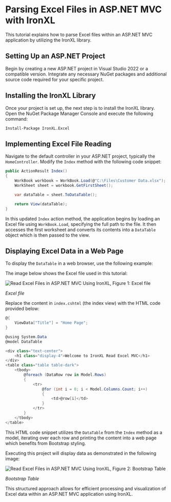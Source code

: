 # Parsing Excel Files in ASP.NET MVC with IronXL

This tutorial explains how to parse Excel files within an ASP.NET MVC application by utilizing the IronXL library.

## Setting Up an ASP.NET Project

Begin by creating a new ASP.NET project in Visual Studio 2022 or a compatible version. Integrate any necessary NuGet packages and additional source code required for your specific project.

## Installing the IronXL Library

Once your project is set up, the next step is to install the IronXL library. Open the NuGet Package Manager Console and execute the following command:

```shell
Install-Package IronXL.Excel
```

## Implementing Excel File Reading

Navigate to the default controller in your ASP.NET project, typically the `HomeController`. Modify the `Index` method with the following code snippet:

```cs
public ActionResult Index()
{
    WorkBook workbook = WorkBook.Load(@"C:\Files\Customer Data.xlsx");
    WorkSheet sheet = workbook.GetFirstSheet();

    var dataTable = sheet.ToDataTable();

    return View(dataTable);
}
```

In this updated `Index` action method, the application begins by loading an Excel file using `WorkBook.Load`, specifying the full path to the file. It then accesses the first worksheet and converts its contents into a `DataTable` object which is then passed to the view.

## Displaying Excel Data in a Web Page

To display the `DataTable` in a web browser, use the following example:

The image below shows the Excel file used in this tutorial:

<div class="content-img-align-center">
    <div class="center-image-wrapper">
        <img src="https://ironsoftware.com/img/tutorials/asp-net-mvc-read-excel-file/asp-net-mvc-read-excel-file-1.webp" alt="Read Excel Files in ASP.NET MVC Using IronXL, Figure 1: Excel file" class="img-responsive add-shadow">
        <p><em>Excel file</em></p>
    </div>
</div>

Replace the content in `index.cshtml` (the index view) with the HTML code provided below:

```cs
@{
    ViewData["Title"] = "Home Page";
}

@using System.Data
@model DataTable

<div class="text-center">
    <h1 class="display-4">Welcome to IronXL Read Excel MVC</h1>
</div>
<table class="table table-dark">
    <tbody>
        @foreach (DataRow row in Model.Rows)
        {
            <tr>
                @for (int i = 0; i < Model.Columns.Count; i++)
                {
                    <td>@row[i]</td>
                }
            </tr>
        }
    </tbody>
</table>
```

This HTML code snippet utilizes the `DataTable` from the `Index` method as a model, iterating over each row and printing the content into a web page which benefits from Bootstrap styling.

Executing this project will display data as demonstrated in the following image:

<div class="content-img-align-center">
    <div class="center-image-wrapper">
        <img src="https://ironsoftware.com/img/tutorials/asp-net-mvc-read-excel-file/asp-net-mvc-read-excel-file-2.webp" alt="Read Excel Files in ASP.NET MVC Using IronXL, Figure 2: Bootstrap Table" class="img-responsive add-shadow">
        <p><em>Bootstrap Table</em></p>
    </div>
</div>
This structured approach allows for efficient processing and visualization of Excel data within an ASP.NET MVC application using IronXL.